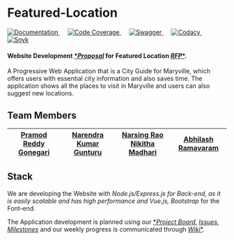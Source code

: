# Featured-Location
<p>
     <a target="_blank" rel="noopener noreferrer" href="https://pramod096.github.io/vuese-featuredlocation-doc/">
    <img alt="Documentation" src="https://img.shields.io/badge/Documentation-%2341B883.svg?style=flat&logo=Vue.js&logoColor=white"/>
        </a>
  &emsp;
    <a target="_blank" rel="noopener noreferrer" href="https://github.com/pramod096/jest-testcoverage-featuredlocation">
    <img alt="Code Coverage" src="https://img.shields.io/badge/Code Coverage%20-%23E34F26.svg?logo=jest&logoColor=white">
      </a>
   &emsp;
      <a target="_blank" rel="noopener noreferrer" href="https://github.com/pramod096/swagger-featuredlocation-doc">
    <img alt="Swagger" src="https://img.shields.io/badge/Swagger-%234DB33D.svg?style=flat&logo=swagger&logoColor=white"/>
        </a>
     &emsp;
      <a target="_blank" rel="noopener noreferrer" href="https://www.codacy.com/gh/pramod096/Featured-Location/dashboard?utm_source=github.com&amp;utm_medium=referral&amp;utm_content=pramod096/Featured-Location&amp;utm_campaign=Badge_Grade">
    <img alt="Codacy" src="https://img.shields.io/badge/Code Quality-%33880ff.svg?style=flat&logo=codacy&logoColor=white"/>
        </a>
   &emsp;
        <a target="_blank" rel="noopener noreferrer" href="https://snyk.io/test/github/pramod096/Featured-Location">
    <img alt="Snyk" src="https://img.shields.io/badge/Vulnerabilities%20-%2314354C.svg?style=flat&logo=snyk&logoColor=white"/>
          </a>
</p>

#### Website Development [**Proposal*](https://github.com/pramod096/Proposal-4B/blob/main/Proposal.md) for Featured Location [*RFP**](https://github.com/KeerthiMuli/featured-locations/blob/main/RFP.md).

A Progressive Web Application that is a City Guide for Maryville, which offers users with essential city information and also saves time. The application shows all the places to visit in Maryville and users can also suggest new locations.

## Team Members
|[Pramod Reddy Gonegari](https://github.com/pramod096) | [Narendra Kumar Gunturu](https://github.com/Narendra-kumar-Gunturu) |  [Narsing Rao Nikitha Madhari](https://github.com/NikithaMN-05) |  [Abhilash Ramavaram](https://github.com/AbhiRam0099) |
|:------:|:------:|:------:|:------:|

## Stack

We are developing the Website with **Node.js/Express.js* for Back-end, as it is easily scalable and has high performance and *Vue.js*, *Bootstrap** for the Font-end.

The Application development is planned using our [**Project Board*](https://github.com/pramod096/Featured-Location/projects/1), [*Issues*](https://github.com/pramod096/Featured-Location/issues), [*Milestones*](https://github.com/pramod096/Featured-Location/milestones) and our weekly progress is communicated through [*Wiki**](https://github.com/pramod096/Featured-Location/wiki).
